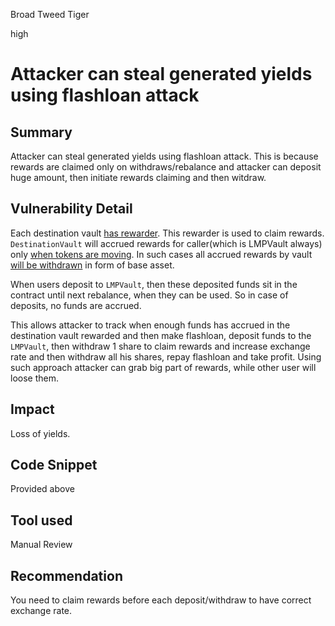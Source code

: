 Broad Tweed Tiger

high

# Attacker can steal generated yields using flashloan attack
## Summary
Attacker can steal generated yields using flashloan attack. This is because rewards are claimed only on withdraws/rebalance and attacker can deposit huge amount, then initiate rewards claiming and then witdraw.
## Vulnerability Detail
Each destination vault [has rewarder](https://github.com/sherlock-audit/2023-06-tokemak/blob/main/v2-core-audit-2023-07-14/src/vault/DestinationVaultFactory.sol#L78-L85). This rewarder is used to claim rewards. `DestinationVault` will accrued rewards for caller(which is LMPVault always) only [when tokens are moving](https://github.com/sherlock-audit/2023-06-tokemak/blob/main/v2-core-audit-2023-07-14/src/vault/DestinationVault.sol#L335-L353). In such cases all accrued rewards by vault [will be withdrawn](https://github.com/sherlock-audit/2023-06-tokemak/blob/main/v2-core-audit-2023-07-14/src/rewarders/MainRewarder.sol#L73-L84) in form of base asset.

When users deposit to `LMPVault`, then these deposited funds sit in the contract until next rebalance, when they can be used. So in case of deposits, no funds are accrued.

This allows attacker to track when enough funds has accrued in the destination vault rewarded and then make flashloan, deposit funds to the `LMPVault`, then withdraw 1 share to claim rewards and increase exchange rate and then withdraw all his shares, repay flashloan and take profit. Using such approach attacker can grab big part of rewards, while other user will loose them.
## Impact
Loss of yields.
## Code Snippet
Provided above
## Tool used

Manual Review

## Recommendation
You need to claim rewards before each deposit/withdraw to have correct exchange rate.